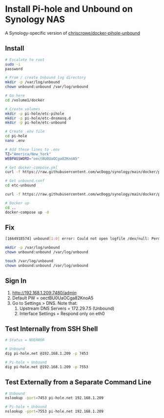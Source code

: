 # Install Pi-hole and Unbound on Synology NAS

A Synology-specific version of [chriscrowe/docker-pihole-unbound](https://github.com/chriscrowe/docker-pihole-unbound/tree/main/two-container)


## Install

```bash
# Escalate to root
sudo -i
password

# From / create Unbound log directory
mkdir -p /var/log/unbound
chown unbound:unbound /var/log/unbound

# Go here
cd /volume1/docker

# Create volumes
mkdir -p pi-hole/etc-pihole
mkdir -p pi-hole/etc-dnsmasq.d
mkdir -p pi-hole/etc-unbound

# Create .env file
cd pi-hole
nano .env

# Add these lines to .env
TZ="America/New_York"
WEBPASSWORD="oectBU0UaOCga82KnoA5"

# Get docker-compose.yml
curl -f https://raw.githubusercontent.com/wcDogg/synology/main/docker/pi-hole/docker-compose.yml -o docker-compose.yml

# Get unbound.conf
cd etc-unbound

curl -f https://raw.githubusercontent.com/wcDogg/synology/main/docker/pi-hole/etc-unbound/unbound.conf -o unbound.conf

# Docker up
cd ..
docker-compose up -d
```

## Fix

```bash
[1664918574] unbound[1:0] error: Could not open logfile /dev/null: Permission denied

mkdir -p /var/log/unbound
chown unbound:unbound /var/log/unbound

touch /var/log/unbound
chown unbound:unbound /var/log/unbound
```


## Sign In

1. http://192.168.1.209:7480/admin
2. Default PW = oectBU0UaOCga82KnoA5
3. Go to Settings > DNS. Note that:
   1. Upstream DNS Servers = 172.29.7.5 (Unbound)
   2. Interface Settings = Respond only on eth0


## Test Internally from SSH Shell

```bash
# Status = NOERROR 

# Unbound
dig pi-hole.net @192.168.1.209 -p 7453

# Pi-hole + Unbound
dig pi-hole.net @192.168.1.209 -p 7553
```

## Test Externally from a Separate Command Line

```bash
# Unbound
nslookup -port=7453 pi-hole.net 192.168.1.209

# Pi-hole + Unbound
nslookup -port=7553 pi-hole.net 192.168.1.209
```

